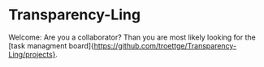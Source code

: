 # Transparency-Ling

Welcome: Are you a collaborator? Than you are most likely looking for the [task managment board]{https://github.com/troettge/Transparency-Ling/projects}.
